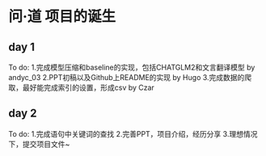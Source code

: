 # 问·道 项目的诞生

## day 1
To do:
1.完成模型压缩和baseline的实现，包括CHATGLM2和文言翻译模型 by andyc_03
2.PPT初稿以及Github上README的实现 by Hugo
3.完成数据的爬取，最好能完成索引的设置，形成csv by Czar

## day 2
To do:
1.完成语句中关键词的查找
2.完善PPT，项目介绍，经历分享
3.理想情况下，提交项目文件~
